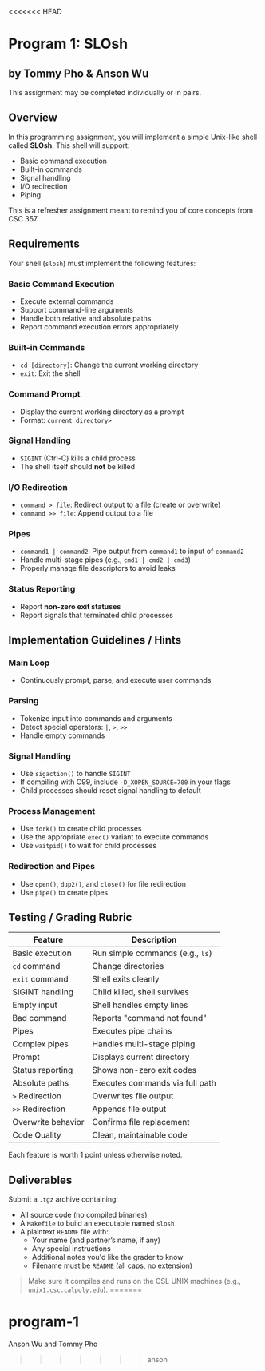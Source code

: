 <<<<<<< HEAD
# Program 1: SLOsh
## by Tommy Pho & Anson Wu

This assignment may be completed individually or in pairs.

## Overview

In this programming assignment, you will implement a simple Unix-like shell called **SLOsh**. This shell will support:

- Basic command execution  
- Built-in commands  
- Signal handling  
- I/O redirection  
- Piping  

This is a refresher assignment meant to remind you of core concepts from CSC 357.

## Requirements

Your shell (`slosh`) must implement the following features:

### Basic Command Execution

- Execute external commands  
- Support command-line arguments  
- Handle both relative and absolute paths  
- Report command execution errors appropriately

### Built-in Commands

- `cd [directory]`: Change the current working directory  
- `exit`: Exit the shell

### Command Prompt

- Display the current working directory as a prompt  
- Format: `current_directory>`

### Signal Handling

- `SIGINT` (Ctrl-C) kills a child process  
- The shell itself should **not** be killed

### I/O Redirection

- `command > file`: Redirect output to a file (create or overwrite)  
- `command >> file`: Append output to a file

### Pipes

- `command1 | command2`: Pipe output from `command1` to input of `command2`  
- Handle multi-stage pipes (e.g., `cmd1 | cmd2 | cmd3`)  
- Properly manage file descriptors to avoid leaks

### Status Reporting

- Report **non-zero exit statuses**  
- Report signals that terminated child processes

## Implementation Guidelines / Hints

### Main Loop

- Continuously prompt, parse, and execute user commands

### Parsing

- Tokenize input into commands and arguments  
- Detect special operators: `|`, `>`, `>>`  
- Handle empty commands

### Signal Handling

- Use `sigaction()` to handle `SIGINT`  
- If compiling with C99, include `-D_XOPEN_SOURCE=700` in your flags  
- Child processes should reset signal handling to default

### Process Management

- Use `fork()` to create child processes  
- Use the appropriate `exec()` variant to execute commands  
- Use `waitpid()` to wait for child processes

### Redirection and Pipes

- Use `open()`, `dup2()`, and `close()` for file redirection  
- Use `pipe()` to create pipes

## Testing / Grading Rubric

| Feature | Description |
|--------|-------------|
| Basic execution | Run simple commands (e.g., `ls`) |
| `cd` command | Change directories |
| `exit` command | Shell exits cleanly |
| SIGINT handling | Child killed, shell survives |
| Empty input | Shell handles empty lines |
| Bad command | Reports "command not found" |
| Pipes | Executes pipe chains |
| Complex pipes | Handles multi-stage piping |
| Prompt | Displays current directory |
| Status reporting | Shows non-zero exit codes |
| Absolute paths | Executes commands via full path |
| `>` Redirection | Overwrites file output |
| `>>` Redirection | Appends file output |
| Overwrite behavior | Confirms file replacement |
| Code Quality | Clean, maintainable code |

Each feature is worth 1 point unless otherwise noted.

## Deliverables

Submit a `.tgz` archive containing:

- All source code (no compiled binaries)  
- A `Makefile` to build an executable named `slosh`  
- A plaintext `README` file with:
  - Your name (and partner’s name, if any)  
  - Any special instructions  
  - Additional notes you'd like the grader to know  
  - Filename must be `README` (all caps, no extension)

> Make sure it compiles and runs on the CSL UNIX machines (e.g., `unix1.csc.calpoly.edu`).
=======
# program-1
Anson Wu and Tommy Pho
>>>>>>> anson
